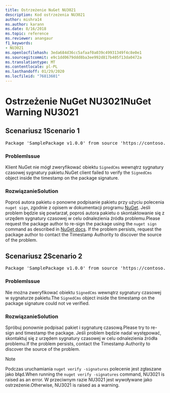 ```yaml
---
title: Ostrzeżenie NuGet NU3021
description: Kod ostrzeżenia NU3021
author: mishra14
ms.author: karann
ms.date: 8/16/2018
ms.topic: reference
ms.reviewer: anangaur
f1_keywords:
- NU3021
ms.openlocfilehash: 3eda684d36cc5afaaf0a039c49931349f4c8e0e1
ms.sourcegitcommit: e9c1dd0679ddd8ba3ee992d817b405f13da0472a
ms.translationtype: MT
ms.contentlocale: pl-PL
ms.lasthandoff: 01/29/2020
ms.locfileid: "76813601"
---
```

# <a name="nuget-warning-nu3021"></a><span data-ttu-id="e8803-103">Ostrzeżenie NuGet NU3021</span><span class="sxs-lookup"><span data-stu-id="e8803-103">NuGet Warning NU3021</span></span>

## <a name="scenario-1"></a><span data-ttu-id="e8803-104">Scenariusz 1</span><span class="sxs-lookup"><span data-stu-id="e8803-104">Scenario 1</span></span>

<pre>Package 'SamplePackage v1.0.0' from source 'https://contoso.com/index.json': The primary signature's timestamp signature validation failed.</pre>

### <a name="issue"></a><span data-ttu-id="e8803-105">Problem</span><span class="sxs-lookup"><span data-stu-id="e8803-105">Issue</span></span>

<span data-ttu-id="e8803-106">Klient NuGet nie mógł zweryfikować obiektu `SignedCms` wewnątrz sygnatury czasowej sygnatury pakietu.</span><span class="sxs-lookup"><span data-stu-id="e8803-106">NuGet client failed to verify the `SignedCms` object inside the timestamp on the package signature.</span></span>


### <a name="solution"></a><span data-ttu-id="e8803-107">Rozwiązanie</span><span class="sxs-lookup"><span data-stu-id="e8803-107">Solution</span></span>

<span data-ttu-id="e8803-108">Poproś autora pakietu o ponowne podpisanie pakietu przy użyciu polecenia `nuget sign`, zgodnie z opisem w dokumentacji programu [NuGet](../../create-packages/sign-a-package.md). Jeśli problem będzie się powtarzał, poproś autora pakietu o skontaktowanie się z urzędem sygnatury czasowej w celu odnalezienia źródła problemu.</span><span class="sxs-lookup"><span data-stu-id="e8803-108">Please request the package author to re-sign the package using the `nuget sign` command as described in [NuGet docs](../../create-packages/sign-a-package.md). If the problem persists, request the package author to contact the Timestamp Authority to discover the source of the problem.</span></span>



## <a name="scenario-2"></a><span data-ttu-id="e8803-109">Scenariusz 2</span><span class="sxs-lookup"><span data-stu-id="e8803-109">Scenario 2</span></span>

<pre>Package 'SamplePackage v1.0.0' from source 'https://contoso.com/index.json': The timestamp signature validation failed.</pre>

### <a name="issue"></a><span data-ttu-id="e8803-110">Problem</span><span class="sxs-lookup"><span data-stu-id="e8803-110">Issue</span></span>

<span data-ttu-id="e8803-111">Nie można zweryfikować obiektu `SignedCms` wewnątrz sygnatury czasowej w sygnaturze pakietu.</span><span class="sxs-lookup"><span data-stu-id="e8803-111">The `SignedCms` object inside the timestamp on the package signature could not ve verified.</span></span>


### <a name="solution"></a><span data-ttu-id="e8803-112">Rozwiązanie</span><span class="sxs-lookup"><span data-stu-id="e8803-112">Solution</span></span>

<span data-ttu-id="e8803-113">Spróbuj ponownie podpisać pakiet i sygnaturę czasową.</span><span class="sxs-lookup"><span data-stu-id="e8803-113">Please try to re-sign and timestamp the package.</span></span> <span data-ttu-id="e8803-114">Jeśli problem będzie nadal występować, skontaktuj się z urzędem sygnatury czasowej w celu odnalezienia źródła problemu.</span><span class="sxs-lookup"><span data-stu-id="e8803-114">If the problem persists, contact the Timestamp Authority to discover the source of the problem.</span></span>


> [!Note]
> <span data-ttu-id="e8803-115">Podczas uruchamiania `nuget verify -signatures` polecenie jest zgłaszane jako błąd.</span><span class="sxs-lookup"><span data-stu-id="e8803-115">When running the `nuget verify -signatures` command, NU3021 is raised as an error.</span></span> <span data-ttu-id="e8803-116">W przeciwnym razie NU3021 jest wywoływane jako ostrzeżenie.</span><span class="sxs-lookup"><span data-stu-id="e8803-116">Otherwise, NU3021 is raised as a warning.</span></span>
